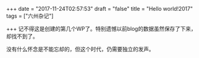 +++
date = "2017-11-24T02:57:53"
draft = "false"
title = "Hello world!2017"
tags = ["六州杂记"]

+++
记不得这是创建的第几个WP了。特别遗憾以前blog的数据虽然保存了下来，却找不到了。

没有什么怀念是不能忘却的，但这个时代，仍需要独立的发声。